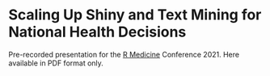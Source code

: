 # Scaling Up Shiny and Text Mining for National Health Decisions

Pre-recorded presentation for the [R Medicine](https://r-medicine.org/) 
Conference 2021. Here available in PDF format only.